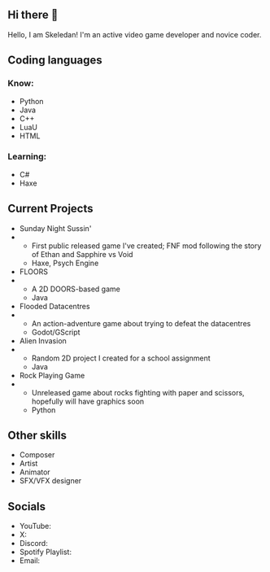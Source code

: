 ## Hi there 👋

<!--
**TheRealSkeledan/TheRealSkeledan** is a ✨ _special_ ✨ repository because its `README.md` (this file) appears on your GitHub profile.

Here are some ideas to get you started:

- 🔭 I’m currently working on ...
- 🌱 I’m currently learning ...
- 👯 I’m looking to collaborate on ...
- 🤔 I’m looking for help with ...
- 💬 Ask me about ...
- 📫 How to reach me: ...
- 😄 Pronouns: ...
- ⚡ Fun fact: ...
-->

Hello, I am Skeledan! I'm an active video game developer and novice coder.

## Coding languages
### Know:
* Python
* Java
* C++
* LuaU
* HTML
### Learning:
* C#
* Haxe

## Current Projects
* Sunday Night Sussin'
* * First public released game I've created; FNF mod following the story of Ethan and Sapphire vs Void
  * Haxe, Psych Engine
* FLOORS
* * A 2D DOORS-based game
  * Java
* Flooded Datacentres
* * An action-adventure game about trying to defeat the datacentres
  * Godot/GScript
* Alien Invasion
* * Random 2D project I created for a school assignment
  * Java
* Rock Playing Game
* * Unreleased game about rocks fighting with paper and scissors, hopefully will have graphics soon
  * Python

## Other skills
* Composer
* Artist
* Animator
* SFX/VFX designer

## Socials
* YouTube:
* X:
* Discord:
* Spotify Playlist:
* Email:
